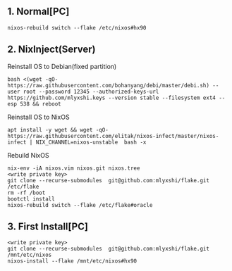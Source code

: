 ## 1. Normal[PC]
```
nixos-rebuild switch --flake /etc/nixos#hx90
```



## 2. NixInject(Server)

Reinstall OS to Debian(fixed partition)
```
bash <(wget -qO- https://raw.githubusercontent.com/bohanyang/debi/master/debi.sh) --user root --password 12345 --authorized-keys-url https://github.com/mlyxshi.keys --version stable --filesystem ext4 --esp 538 && reboot
```

Reinstall OS to NixOS
```
apt install -y wget && wget -qO- https://raw.githubusercontent.com/elitak/nixos-infect/master/nixos-infect | NIX_CHANNEL=nixos-unstable  bash -x
```

Rebuild NixOS
```
nix-env -iA nixos.vim nixos.git nixos.tree
<write private key>
git clone --recurse-submodules  git@github.com:mlyxshi/flake.git  /etc/flake
rm -rf /boot
bootctl install
nixos-rebuild switch --flake /etc/flake#oracle
```

## 3. First Install[PC]
```
<write private key>
git clone --recurse-submodules  git@github.com:mlyxshi/flake.git  /mnt/etc/nixos
nixos-install --flake /mnt/etc/nixos#hx90 
```
